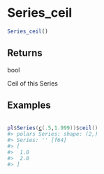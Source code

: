 # Series_ceil

```r
Series_ceil()
```

## Returns

bool

Ceil of this Series

## Examples

<pre class='r-example'> <code> <span class='r-in'><span></span></span>
<span class='r-in'><span><span class='va'>pl</span><span class='op'>$</span><span class='fu'>Series</span><span class='op'>(</span><span class='fu'><a href='https://rdrr.io/r/base/c.html'>c</a></span><span class='op'>(</span><span class='fl'>.5</span>,<span class='fl'>1.999</span><span class='op'>)</span><span class='op'>)</span><span class='op'>$</span><span class='fu'>ceil</span><span class='op'>(</span><span class='op'>)</span></span></span>
<span class='r-out co'><span class='r-pr'>#&gt;</span> polars Series: shape: (2,)</span>
<span class='r-out co'><span class='r-pr'>#&gt;</span> Series: '' [f64]</span>
<span class='r-out co'><span class='r-pr'>#&gt;</span> [</span>
<span class='r-out co'><span class='r-pr'>#&gt;</span> 	1.0</span>
<span class='r-out co'><span class='r-pr'>#&gt;</span> 	2.0</span>
<span class='r-out co'><span class='r-pr'>#&gt;</span> ]</span>
 </code></pre>